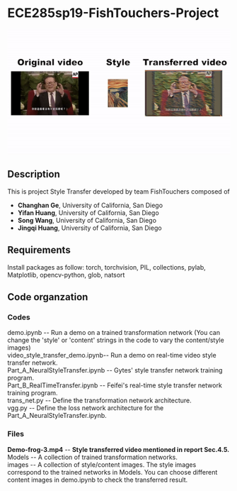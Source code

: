 # ECE285sp19-FishTouchers-Project

![](frog_scream.gif)

## Description
This is project Style Transfer developed by team FishTouchers composed of
<ul>
  <li><strong>Changhan Ge</strong>, University of California, San Diego</li>
  <li><strong>Yifan Huang</strong>, University of California, San Diego</li>
  <li><strong>Song Wang</strong>,   University of California, San Diego</li>
  <li><strong>Jingqi Huang</strong>, University of California, San Diego</li>
</ul>

## Requirements
Install packages as follow: torch, torchvision, PIL, collections, pylab, Matplotlib, opencv-python, glob, natsort

## Code organzation
### Codes
demo.ipynb                        --  Run a demo on a trained transformation network (You can change the 'style' or 'content' strings in the code to vary the content/style images) <br />
video_style_transfer_demo.ipynb-- Run a demo on real-time video style transfer network. <br />
Part_A_NeuralStyleTransfer.ipynb  --  Gytes' style transfer network training program.<br />
Part_B_RealTimeTransfer.ipynb     --  Feifei's real-time style transfer network training program.<br />
trans_net.py                      --  Define the transformation network architecture. <br />
vgg.py                        --  Define the loss network architecture for the Part_A_NeuralStyleTransfer.ipynb. <br />

### Files
<strong>Demo-frog-3.mp4</strong>  --  <strong>Style transferred video mentioned in report Sec.4.5.</strong><br />
Models                            --  A collection of trained transformation networks.<br />
images                            --  A collection of style/content images. The style images correspond to the trained networks in Models. You can choose different content images in demo.ipynb to check the transferred result.<br />
